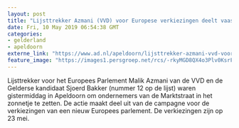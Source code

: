 ```yaml
---
layout: post
title: "Lijsttrekker Azmani (VVD) voor Europese verkiezingen deelt vaasjes uit in Apeldoorn"
date: Fri, 10 May 2019 06:54:38 GMT
categories: 
- gelderland 
- apeldoorn 
externe_link: "https://www.ad.nl/apeldoorn/lijsttrekker-azmani-vvd-voor-europese-verkiezingen-deelt-vaasjes-uit-in-apeldoorn~acca51d3/"
feature_image: "https://images1.persgroep.net/rcs/-rkyMGD8QX4o3Plv0KsrFJHzq10/diocontent/147813311/_fitwidth/400/?appId=21791a8992982cd8da851550a453bd7f&quality=0.7"
---
```


Lijsttrekker voor het Europees Parlement Malik Azmani van de VVD en de Gelderse kandidaat Sjoerd Bakker (nummer 12 op de lijst) waren gistermiddag in Apeldoorn om ondernemers van de Marktstraat in het zonnetje te zetten. De actie maakt deel uit van de campagne voor de verkiezingen van een nieuw Europees parlement. De verkiezingen zijn op 23 mei.
